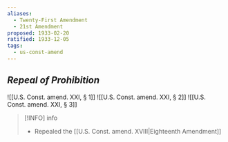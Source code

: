```yaml
---
aliases:
  - Twenty-First Amendment
  - 21st Amendment
proposed: 1933-02-20
ratified: 1933-12-05
tags:
  - us-const-amend
---
```

## *Repeal of Prohibition*

![[U.S. Const. amend. XXI, § 1]]
![[U.S. Const. amend. XXI, § 2]]
![[U.S. Const. amend. XXI, § 3]]

> [!INFO] info
> - Repealed the [[U.S. Const. amend. XVIII|Eighteenth Amendment]]
